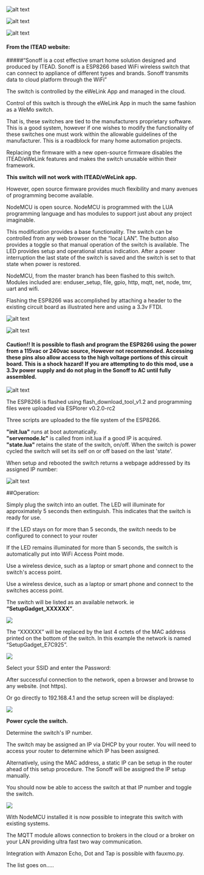 ![alt text](https://github.com/breagan/sonoff-nodemcu/raw/master/pics/sonoff2.png )
         
![alt text](https://github.com/breagan/sonoff-nodemcu/raw/master/pics/plus-sign-simple.png )

![alt text](https://github.com/breagan/sonoff-nodemcu/raw/master/pics/nodemcu2.png )

#### From the ITEAD website:

#####“Sonoff is a cost effective smart home solution designed and produced by ITEAD. Sonoff is a ESP8266 based WiFi wireless switch that can connect to appliance of different types and brands. Sonoff transmits data to cloud platform through the WiFi”

The switch is controlled by the eWeLink App and managed in the cloud.

Control of this switch is through the eWeLink App in much the same fashion as a WeMo switch. 

That is, these switches are tied to the manufacturers proprietary software. This is a good system, however if one wishes to modify the functionality of these switches one must work within the allowable guidelines of the manufacturer. This is a roadblock for many home automation projects.

Replacing the firmware with a new open-source firmware disables the ITEAD/eWeLink features and makes the switch unusable within their framework.

__This switch will not work with ITEAD/eWeLink app.__

However, open source firmware provides much flexibility and many avenues of programming become available. 

NodeMCU is open source. NodeMCU is programmed with the LUA programming language and has modules to support just about any project imaginable. 

This modification provides a base functionality.  The switch can be controlled from any web browser on the “local LAN”.  The button also provides a toggle so that manual operation of the switch is available.  The LED provides setup and operational status indication.  After a power interruption the last state of the switch is saved and the switch is set to that state when power is restored.

NodeMCU, from the master branch has been flashed to this switch. 
Modules included are:
enduser_setup, file, gpio, http, mqtt, net, node, tmr, uart and wifi.

Flashing the ESP8266 was accomplished by attaching a header to the existing circuit board as illustrated here and using a 3.3v FTDI.

![alt text](https://github.com/breagan/sonoff-nodemcu/raw/master/pics/pinout.png )

![alt text](https://github.com/breagan/sonoff-nodemcu/raw/master/pics/caution.png )

#### Caution!!  It is possible to flash and program the ESP8266 using the power from a 115vac or 240vac source, However not recommended.  Accessing these pins also allow access to the high voltage portions of this circuit board.  This is a shock hazard! If you are attempting to do this mod, use a 3.3v power supply and do not plug in the Sonoff to AC until fully assembled.
![alt text](https://github.com/breagan/sonoff-nodemcu/raw/master/pics/caution.png )

The ESP8266 is flashed using flash_download_tool_v1.2 and programming files were uploaded via ESPlorer v0.2.0-rc2 

Three scripts are uploaded to the file system of the ESP8266.

__"init.lua"__ runs at boot automatically.  
**"servernode.lc"** is called from init.lua if a good IP is acquired.  
**"state.lua"** retains the state of the switch, on/off.  When the switch is power cycled the switch will set its self on or off based on the last 'state'.

When setup and rebooted the switch returns a webpage addressed by its assigned IP number:

![alt text](https://github.com/breagan/sonoff-nodemcu/raw/master/pics/webpage1.png )

##Operation:

Simply plug the switch into an outlet. The LED will illuminate for approximately 5 seconds then extinguish.  This indicates that the switch is ready for use.

If the LED stays on for more than 5 seconds, the switch needs to be configured to connect to your router

If the LED remains illuminated for more than 5 seconds, the switch is automatically put into WiFi Access Point mode.

Use a wireless device, such as a laptop or smart phone and connect to the switch's access point. 

Use a wireless device, such as a laptop or smart phone and connect to the switches access point. 

The switch will be listed as an available network. ie __“SetupGadget_XXXXXX”__. 

![](https://github.com/breagan/sonoff-nodemcu/raw/master/pics/setup00.png )

The “XXXXXX” will be replaced by the last 4 octets of the MAC address printed on the bottom of the switch. In this example the network is named “SetupGadget_E7C925”.

![](https://github.com/breagan/sonoff-nodemcu/raw/master/pics/setup02.png )

Select your SSID and enter the Password:

After successful connection to the network, open a browser and browse to any website. (not https).

Or go directly to 192.168.4.1 and the setup screen will be displayed:

![](https://github.com/breagan/sonoff-nodemcu/raw/master/pics/setup04.png )

__Power cycle the switch.__

Determine the switch's IP number.

The switch may be assigned an IP via DHCP by your router. You will need to access your router to determine which IP has been assigned.

Alternatively, using the MAC address, a static IP can be setup in the router ahead of this setup procedure. The Sonoff will be assigned the IP setup manually.

You should now be able to access the switch at that IP number and toggle the switch.

![](https://github.com/breagan/sonoff-nodemcu/raw/master/pics/webpage1.png )



With NodeMCU installed it is now possible to integrate this switch with existing systems.

The MQTT module allows connection to brokers in the cloud or a broker on your LAN providing ultra fast two way communication.

Integration with Amazon Echo, Dot and Tap is possible with fauxmo.py.

The list goes on.....
